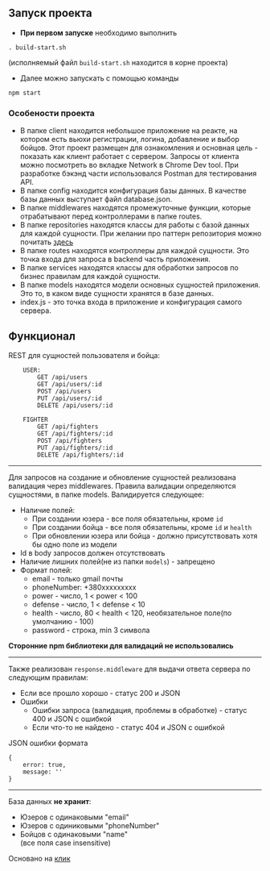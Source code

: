 ## Запуск проекта
* **При первом запуске** необходимо выполнить 
```
. build-start.sh
```
(исполняемый файл `build-start.sh` находится в корне проекта)
* Далее можно запускать с помощью команды
```
npm start
```

### Особености проекта
* В папке client находится небольшое приложение на реакте, на котором есть вьюхи регистрации, логина, добавление и выбор бойцов. Этот проект размещен для ознакомления и основная цель - показать как клиент работает с сервером. Запросы от клиента можно посмотреть во вкладке Network в Chrome Dev tool. При разработке бэкэнд части использовался Postman для тестирования API.
* В папке config находится конфигурация базы данных. В качестве базы данных выступает файл database.json.
* В папке middlewares находятся промежуточные функции, которые отрабатывают перед контроллерами в папке routes.
* В папке repositories находятся классы для работы с базой данных для каждой сущности. При желании про паттерн репозитория можно почитать <a href="https://habr.com/ru/post/248505/" traget="_blank">здесь</a> 
* В папке routes находятся контроллеры для каждой сущности. Это точка входа для запроса в backend часть приложения.
* В папке services находятся классы для обработки запросов по бизнес правилам для каждой сущности.
* В папке models находятся модели основных сущностей приложения. Это то, в каком виде сущности хранятся в базе данных.
* index.js - это точка входа в приложение и конфигурация самого сервера.

## Функционал

REST для сущностей пользователя и бойца:
```
    USER:
        GET /api/users
        GET /api/users/:id
        POST /api/users
        PUT /api/users/:id
        DELETE /api/users/:id

    FIGHTER
        GET /api/fighters
        GET /api/fighters/:id
        POST /api/fighters
        PUT /api/fighters/:id
        DELETE /api/fighters/:id
```
___

Для запросов на создание и обновление сущностей реализована валидация через middlewares. Правила валидации определяются сущностями, в папке models.  Валидируется следующее:

* Наличие полей:
    * При создании юзера - все поля обязательны, кроме `id`
    * При создании бойца - все поля обязательны, кроме `id` и `health`
    * При обновлении юзера или бойца - должно присутствовать хотя бы одно поле из модели
* Id в body запросов должен отсутствовать
* Наличие лишних полей(не из папки `models`) - запрещено
* Формат полей: 
    * email - только gmail почты
    * phoneNumber: +380xxxxxxxxx
    * power - число, 1 < power < 100
    * defense - число, 1 < defense < 10
    * health - число, 80 < health < 120, необязательное поле(по умолчанию - 100)
    * password - строка, min 3 символа

**Сторонние npm библиотеки для валидаций не использовались**
___

Также реализован `response.middleware` для выдачи ответа сервера по следующим правилам:

* Если все прошло хорошо - статус 200 и JSON
* Ошибки
    * Ошибки запроса (валидация, проблемы в обработке) - статус 400 и JSON с ошибкой
    * Если что-то не найдено - статус 404 и JSON с ошибкой

JSON ошибки формата

```
{
    error: true,
    message: ''
}
```
___

База данных **не хранит**:
* Юзеров с одинаковыми "email"
* Юзеров с одиниковыми "phoneNumber"
* Бойцов с одинаковыми "name"  
(все поля case insensitive)

Основано на [клик](https://github.com/DmitrijDN/nodejs-hometask-boilerpalte)
